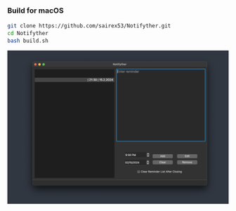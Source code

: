 ### Build for macOS

```bash
git clone https://github.com/sairex53/Notifyther.git 
cd Notifyther 
bash build.sh
```

 ![Screenshot](screenshot.png)
